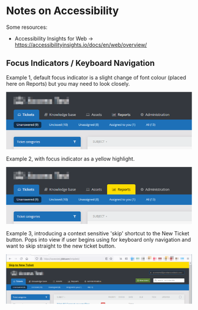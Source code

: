 # Notes on Accessibility

Some resources:

* Accessibility Insights for Web -> https://accessibilityinsights.io/docs/en/web/overview/

## Focus Indicators / Keyboard Navigation

Example 1, default focus indicator is a slight change of font colour (placed here on Reports) but you may need to look closely. 

![Default Focus](https://github.com/jonathancraddock/Jitbit-Config/blob/main/screencap/focus-tab-before.png)

Example 2, with focus indicator as a yellow highlight.

![Yellow Focus](https://github.com/jonathancraddock/Jitbit-Config/blob/main/screencap/focus-tab-after.png)

Example 3, introducing a context sensitive 'skip' shortcut to the New Ticket button. Pops into view if user begins using <tab> for keyboard only navigation and want to skip straight to the new ticket button.
  
![Skip to new](https://github.com/jonathancraddock/Jitbit-Config/blob/main/screencap/skip-concept.png)
